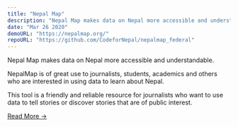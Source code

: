 ```yaml
---
title: "Nepal Map"
description: "Nepal Map makes data on Nepal more accessible and understandable."
date: "Mar 26 2020"
demoURL: "https://nepalmap.org/"
repoURL: "https://github.com/CodeforNepal/nepalmap_federal"
---
```


Nepal Map makes data on Nepal more accessible and understandable.

NepalMap is of great use to journalists, students, academics and others who are interested in using data to learn about Nepal.

This tool is a friendly and reliable resource for journalists who want to use data to tell stories or discover stories that are of public interest.

<a href="https://nepalmap.org/about" target="_blank">Read More &rarr;</a>